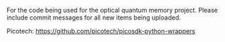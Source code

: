 For the code being used for the optical quantum memory project. Please include commit messages for all new items being uploaded.

Picotech: https://github.com/picotech/picosdk-python-wrappers 
